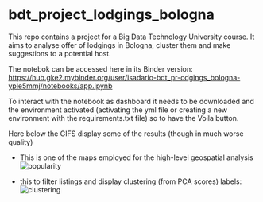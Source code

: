# bdt_project_lodgings_bologna

This repo contains a project for a Big Data Technology University course.  It aims to analyse offer of lodgings in Bologna, cluster them and make suggestions to a potential host.  

The notebok can be accessed here in its Binder version:
https://hub.gke2.mybinder.org/user/isadario-bdt_pr-odgings_bologna-yple5mmj/notebooks/app.ipynb

To interact with the notebook as dashboard it needs to be downloaded and the environment activated (activating the yml file or creating a new environment with the requirements.txt file) so to have the Voila button. 

Here below the GIFS display some of the results (though in much worse quality)  

* This is one of the maps employed for the high-level geospatial analysis 
![popularity](demo_gif/mostcommon.gif)

* this to filter listings and display clustering (from PCA scores) labels: 
![clustering](demo_gif/clustering.gif)

